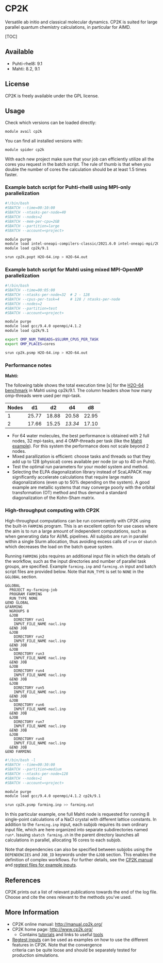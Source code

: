 # CP2K

Versatile ab initio and classical molecular dynamics. CP2K is suited for large
parallel quantum chemistry calculations, in particular for AIMD.

[TOC]

## Available

* Puhti-rhel8: 9.1
* Mahti: 8.2, 9.1

## License

CP2K is freely available under the GPL license.

## Usage

Check which versions can be loaded directly:

```bash
module avail cp2k
```

You can find all installed versions with:

```bash
module spider cp2k
```

With each new project make sure that your job can efficiently utilize all the
cores you request in the batch script. The rule of thumb is that when you double
the number of cores the calculation should be at least 1.5 times faster.

### Example batch script for Puhti-rhel8 using MPI-only parallelization

```bash
#!/bin/bash
#SBATCH --time=00:10:00
#SBATCH --ntasks-per-node=40
#SBATCH --nodes=2
#SBATCH --mem-per-cpu=2GB
#SBATCH --partition=large
#SBATCH --account=<project>

module purge
module load intel-oneapi-compilers-classic/2021.6.0 intel-oneapi-mpi/2021.6.0
module load cp2k/9.1

srun cp2k.popt H2O-64.inp > H2O-64.out
```

### Example batch script for Mahti using mixed MPI-OpenMP parallelization

```bash
#!/bin/bash
#SBATCH --time=00:05:00
#SBATCH --ntasks-per-node=32  # 2 - 128
#SBATCH --cpus-per-task=4     # 128 / ntasks-per-node
#SBATCH --nodes=2
#SBATCH --partition=test
#SBATCH --account=<project>

module purge
module load gcc/9.4.0 openmpi/4.1.2
module load cp2k/9.1

export OMP_NUM_THREADS=$SLURM_CPUS_PER_TASK
export OMP_PLACES=cores

srun cp2k.psmp H2O-64.inp > H2O-64.out
```

### Performance notes

**Mahti:**

The following table shows the total execution time [s] for the [H2O-64
benchmark](https://github.com/cp2k/cp2k/blob/master/benchmarks/QS/H2O-64.inp)
in Mahti using cp2k/9.1. The column headers show how many omp-threads were used
per mpi-task.

Nodes|d1|d2|d4|d8
-|--|--|--|--
1|25.77|18.88|20.58|22.95
2|17.66|15.25|*13.34*|17.10

* For 64 water molecules, the best performance is obtained with 2 full
  nodes, 32 mpi-tasks, and 4 OMP-threads per task (like the [Mahti
  example](#example-batch-script-for-mahti-using-mixed-mpi-openmp-parallelization)).
  For this system the performance does not scale beyond 2 nodes.
* Mixed parallization is efficient: choose tasks and threads so that they add up
  to 128 (physical) cores available per node (or up to 40 on Puhti).
* Test the optimal run parameters for your model system and method.
* Selecting the ELPA diagonalization library instead of ScaLAPACK may significantly
  accelerate calculations that require large matrix diagonalizations (even up to
  50% depending on the system). A good example are metallic systems that may
  converge poorly with the orbital transformation (OT) method and thus demand a standard
  diagonalization of the Kohn-Sham matrix.

### High-throughput computing with CP2K

High-throughput computations can be run conveniently with CP2K using the built-in
`FARMING` program. This is an excellent option for use cases where the aim is to
run a large amount of independent computations, such as when generating data for
AI/ML pipelines. All subjobs are run in parallel within a single Slurm allocation,
thus avoiding excess calls of `srun` or `sbatch` which decreases the load on the
batch queue system.

Running `FARMING` jobs requires an additional input file in which the details of
the workflow, such as the input directories and number of parallel task groups,
are specified. Example `farming.inp` and `farming.sh` input and batch script files
are provided below. Note that `RUN_TYPE` is set to `NONE` in the `&GLOBAL` section.

```text
&GLOBAL
  PROJECT my-farming-job
  PROGRAM FARMING
  RUN_TYPE NONE
&END GLOBAL
&FARMING
  NGROUPS 8
  &JOB
    DIRECTORY run1
    INPUT_FILE_NAME nacl.inp
  &END JOB
  &JOB
    DIRECTORY run2
    INPUT_FILE_NAME nacl.inp
  &END JOB
  &JOB
    DIRECTORY run3
    INPUT_FILE_NAME nacl.inp
  &END JOB
  &JOB
    DIRECTORY run4
    INPUT_FILE_NAME nacl.inp
  &END JOB
  &JOB
    DIRECTORY run5
    INPUT_FILE_NAME nacl.inp
  &END JOB
  &JOB
    DIRECTORY run6
    INPUT_FILE_NAME nacl.inp
  &END JOB
  &JOB
    DIRECTORY run7
    INPUT_FILE_NAME nacl.inp
  &END JOB
  &JOB
    DIRECTORY run8
    INPUT_FILE_NAME nacl.inp
  &END JOB
&END FARMING
```

```bash
#!/bin/bash -l
#SBATCH --time=00:30:00
#SBATCH --partition=medium
#SBATCH --ntasks-per-node=128
#SBATCH --nodes=1
#SBATCH --account=<project>

module purge
module load gcc/9.4.0 openmpi/4.1.2 cp2k/9.1

srun cp2k.psmp farming.inp >> farming.out
```

In this particular example, one full Mahti node is requested for running 8 single-point
calculations of a NaCl crystal with different lattice constants. In addition to the
`farming.inp` input, each subjob requires its own ordinary input file, which are here
organized into separate subdirectories named `run*`. Issuing `sbatch farming.sh` in
the parent directory launches all calculations in parallel, allocating 16 cores to
each subjob.

Note that dependencies can also be specified between subjobs using the
`DEPENDENCIES` and `JOB_ID` keywords under the `&JOB` section. This enables the
definition of complex workflows. For further details, see the [CP2K
manual](https://manual.cp2k.org/trunk/CP2K_INPUT/FARMING.html) and [regtest files
for example inputs](https://github.com/cp2k/cp2k/tree/master/tests/FARMING).

## References

CP2K prints out a list of relevant publications towards the end of the
log file. Choose and cite the ones relevant to the methods you've used.

## More Information

* CP2K online manual: <http://manual.cp2k.org/>
* CP2K home page: <http://www.cp2k.org/>
    * Contains [tutorials](https://www.cp2k.org/howto) and links to useful
      [tools](https://www.cp2k.org/tools)
* [Regtest inputs](https://github.com/cp2k/cp2k/tree/master/tests) can be used as
  examples on how to use the different features in CP2K. Note that the convergence  
  criteria can be quite loose and should be separately tested for production simulations.
